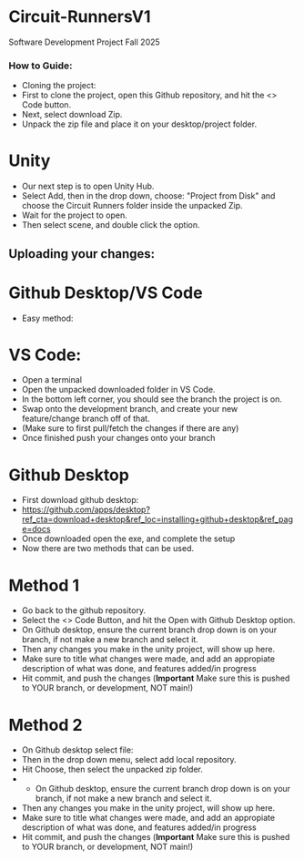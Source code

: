 # Circuit-RunnersV1
Software Development Project Fall 2025

### How to Guide:
- Cloning the project:
- First to clone the project, open this Github repository, and hit the <> Code button.
- Next, select download Zip.
- Unpack the zip file and place it on your desktop/project folder.

# Unity
- Our next step is to open Unity Hub.
- Select Add, then in the drop down, choose: "Project from Disk" and choose the Circuit Runners folder inside the unpacked Zip.
- Wait for the project to open.
- Then select scene, and double click the option. 

## Uploading your changes: 

# Github Desktop/VS Code
- Easy method: 

# VS Code:
- Open a terminal 
- Open the unpacked downloaded folder in VS Code.
- In the bottom left corner, you should see the branch the project is on.
- Swap onto the development branch, and create your new feature/change branch off of that.  
- (Make sure to first pull/fetch the changes if there are any)
- Once finished push your changes onto your branch

# Github Desktop
- First download github desktop: 
- https://github.com/apps/desktop?ref_cta=download+desktop&ref_loc=installing+github+desktop&ref_page=docs
- Once downloaded open the exe, and complete the setup
- Now there are two methods that can be used. 

# Method 1
- Go back to the github repository.
- Select the <> Code Button, and hit the Open with Github Desktop option.
- On Github desktop, ensure the current branch drop down is on your branch, if not make a new branch and select it.  
- Then any changes you make in the unity project, will show up here. 
- Make sure to title what changes were made, and add an appropiate description of what was done, and features added/in progress
- Hit commit, and push the changes (****Important**** Make sure this is pushed to YOUR branch, or development, NOT main!)

# Method 2
- On Github desktop select file:
- Then in the drop down menu, select add local repository.
- Hit Choose, then select the unpacked zip folder.  
- - On Github desktop, ensure the current branch drop down is on your branch, if not make a new branch and select it.  
- Then any changes you make in the unity project, will show up here. 
- Make sure to title what changes were made, and add an appropiate description of what was done, and features added/in progress
- Hit commit, and push the changes (****Important**** Make sure this is pushed to YOUR branch, or development, NOT main!)

